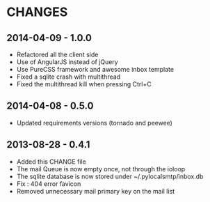 
CHANGES
=======


2014-04-09 - 1.0.0
------------------

 * Refactored all the client side
 * Use of AngularJS instead of jQuery
 * Use PureCSS framework and awesome inbox template 
 * Fixed a sqlite crash with multithread
 * Fixed the multithread kill when pressing Ctrl+C


2014-04-08 - 0.5.0
------------------

 * Updated requirements versions (tornado and peewee)


2013-08-28 - 0.4.1
------------------

 * Added this CHANGE file
 * The mail Queue is now empty once, not through the ioloop
 * The sqlite database is now stored under ~/.pylocalsmtp/inbox.db
 * Fix : 404 error favicon
 * Removed unnecessary mail primary key on the mail list
